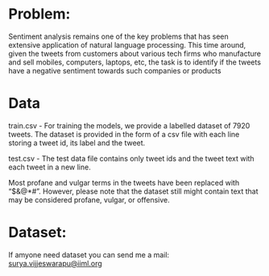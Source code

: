 # Problem:

Sentiment analysis remains one of the key problems that has seen extensive application of natural language processing. This time around, given the tweets from customers about various tech firms who manufacture and sell mobiles, computers, laptops, etc, the task is to identify if the tweets have a negative sentiment towards such companies or products

# Data

train.csv - For training the models, we provide a labelled dataset of 7920 tweets. The dataset is provided in the form of a csv file with each line storing a tweet id, its label and the tweet.

test.csv - The test data file contains only tweet ids and the tweet text with each tweet in a new line.

Most profane and vulgar terms in the tweets have been replaced with “$&@*#”. However, please note that the dataset still might contain text that may be considered profane, vulgar, or offensive.

# Dataset:

If amyone need dataset you can send me a mail: surya.vijjeswarapu@iiml.org
